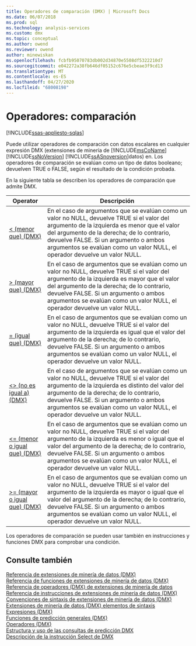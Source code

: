 ```yaml
---
title: Operadores de comparación (DMX) | Microsoft Docs
ms.date: 06/07/2018
ms.prod: sql
ms.technology: analysis-services
ms.custom: dmx
ms.topic: conceptual
ms.author: owend
ms.reviewer: owend
author: minewiskan
ms.openlocfilehash: fcbfb95070783db002d34870e5508df5322210d7
ms.sourcegitcommit: e042272a38fb646df05152c676e5cbeae3f9cd13
ms.translationtype: MT
ms.contentlocale: es-ES
ms.lasthandoff: 04/27/2020
ms.locfileid: "68008198"
---
```

# <a name="operators---comparison"></a>Operadores: comparación
[!INCLUDE[ssas-appliesto-sqlas](../includes/ssas-appliesto-sqlas.md)]

  Puede utilizar operadores de comparación con datos escalares en cualquier expresión DMX (extensiones de minería de [!INCLUDE[msCoName](../includes/msconame-md.md)] [!INCLUDE[ssNoVersion](../includes/ssnoversion-md.md)] [!INCLUDE[ssASnoversion](../includes/ssasnoversion-md.md)]datos) en. Los operadores de comparación se evalúan como un tipo de datos booleano; devuelven TRUE o FALSE, según el resultado de la condición probada.  
  
 En la siguiente tabla se describen los operadores de comparación que admite DMX.  
  
|Operator|Descripción|  
|--------------|-----------------|  
|[&#60; &#40;menor que&#41; &#40;DMX&#41;](../dmx/less-than-dmx.md)|En el caso de argumentos que se evalúan como un valor no NULL, devuelve TRUE si el valor del argumento de la izquierda es menor que el valor del argumento de la derecha; de lo contrario, devuelve FALSE. Si un argumento o ambos argumentos se evalúan como un valor NULL, el operador devuelve un valor NULL.|  
|[&#62; &#40;mayor que&#41; &#40;DMX&#41;](../dmx/greater-than-dmx.md)|En el caso de argumentos que se evalúan como un valor no NULL, devuelve TRUE si el valor del argumento de la izquierda es mayor que el valor del argumento de la derecha; de lo contrario, devuelve FALSE. Si un argumento o ambos argumentos se evalúan como un valor NULL, el operador devuelve un valor NULL.|  
|[= &#40;igual que&#41; &#40;DMX&#41;](../dmx/equal-to-dmx.md)|En el caso de argumentos que se evalúan como un valor no NULL, devuelve TRUE si el valor del argumento de la izquierda es igual que el valor del argumento de la derecha; de lo contrario, devuelve FALSE. Si un argumento o ambos argumentos se evalúan como un valor NULL, el operador devuelve un valor NULL.|  
|[&#60;&#62; &#40;no es igual a&#41; &#40;DMX&#41;](../dmx/not-equal-to-dmx.md)|En el caso de argumentos que se evalúan como un valor no NULL, devuelve TRUE si el valor del argumento de la izquierda es distinto del valor del argumento de la derecha; de lo contrario, devuelve FALSE. Si un argumento o ambos argumentos se evalúan como un valor NULL, el operador devuelve un valor NULL.|  
|[&#60;= &#40;menor o igual que&#41; &#40;DMX&#41;](../dmx/less-than-or-equal-to-dmx.md)|En el caso de argumentos que se evalúan como un valor no NULL, devuelve TRUE si el valor del argumento de la izquierda es menor o igual que el valor del argumento de la derecha; de lo contrario, devuelve FALSE. Si un argumento o ambos argumentos se evalúan como un valor NULL, el operador devuelve un valor NULL.|  
|[&#62;= &#40;mayor o igual que&#41; &#40;DMX&#41;](../dmx/greater-than-or-equal-to-dmx.md)|En el caso de argumentos que se evalúan como un valor no NULL, devuelve TRUE si el valor del argumento de la izquierda es mayor o igual que el valor del argumento de la derecha; de lo contrario, devuelve FALSE. Si un argumento o ambos argumentos se evalúan como un valor NULL, el operador devuelve un valor NULL.|  
  
 Los operadores de comparación se pueden usar también en instrucciones y funciones DMX para comprobar una condición.  
  
## <a name="see-also"></a>Consulte también  
 [Referencia de extensiones de minería de datos &#40;DMX&#41;](../dmx/data-mining-extensions-dmx-reference.md)   
 [Referencia de funciones de extensiones de minería de datos &#40;DMX&#41;](../dmx/data-mining-extensions-dmx-function-reference.md)   
 [Referencia de operadores &#40;DMX&#41; de extensiones de minería de datos](../dmx/data-mining-extensions-dmx-operator-reference.md)   
 [Referencia de instrucciones de extensiones de minería de datos &#40;DMX&#41;](../dmx/data-mining-extensions-dmx-statements.md)   
 [Convenciones de sintaxis de extensiones de minería de datos &#40;DMX&#41;](../dmx/data-mining-extensions-dmx-syntax-conventions.md)   
 [Extensiones de minería de datos &#40;DMX&#41; elementos de sintaxis](../dmx/data-mining-extensions-dmx-syntax-elements.md)   
 [Expresiones &#40;DMX&#41;](../dmx/expressions-dmx.md)   
 [Funciones de predicción generales &#40;DMX&#41;](../dmx/general-prediction-functions-dmx.md)   
 [Operadores &#40;DMX&#41;](../dmx/operators-dmx.md)   
 [Estructura y uso de las consultas de predicción DMX](../dmx/structure-and-usage-of-dmx-prediction-queries.md)   
 [Descripción de la instrucción Select de DMX](../dmx/understanding-the-dmx-select-statement.md)  
  
  
